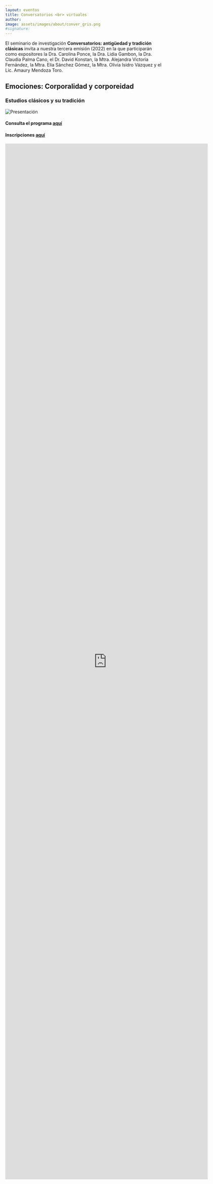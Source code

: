 ```yaml
---
layout: eventos
title: Conversatorios <br> virtuales
author:
image: assets/images/about/conver_gris.png
#signature:
---
```


El seminario de investigación **Conversatorios: antigüedad y tradición clásicas** invita a nuestra tercera emisión (2022) en la que participarán como expositores la Dra. Carolina Ponce,  la Dra. Lidia Gambon, la Dra. Claudia Palma Cano, el Dr. David Konstan, la Mtra. Alejandra Victoria Fernández, la Mtra. Elia Sánchez Gómez, la Mtra. Olivia Isidro Vázquez y el Lic. Amaury Mendoza Toro.

## Emociones: Corporalidad y corporeidad
### Estudios clásicos y su tradición

![Presentación](assets/images/testimonial/3event.png "Emosiones: Corporalidad y corporeidad")

#### Consulta el programa <a href="/desdethemyscira.github.io/assets/images/testimonial/3erprogram.png" target="_blank">aquí</a>

#### Inscripciones [aquí](https://forms.gle/EeXP3YMfWQStEQSh7)

<iframe src="https://docs.google.com/forms/d/e/1FAIpQLSeEHn1a5vbyNhs5SjmxG1AaU7pQ6-4Zz0yKIrooBFoPHeqyvA/viewform?embedded=true" width="640" height="3264" frameborder="0" marginheight="0" marginwidth="0">Cargando…</iframe>
